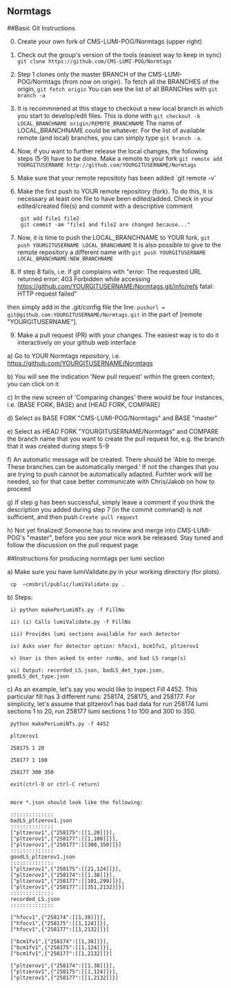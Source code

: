 ## Normtags

##Basic Git Instructions

0. Create your own fork of CMS-LUMI-POG/Normtags (upper right)  

1. Check out the group's version of the tools (easiest way to keep in sync)  
    `git clone https://github.com/CMS-LUMI-POG/Normtags`

2. Step 1 clones only the master BRANCH of the CMS-LUMI-POG/Normtags (from now on origin). To fetch all the BRANCHES of the origin, 
   `git fetch origin`
   You can see the list of all BRANCHes with
   `git branch -a`

3. It is recommnened at this stage to checkout a new local branch in which you start to develop/edit files. This is done with
   `git checkout -b LOCAL_BRANCHNAME origin/REMOTE_BRANCHNAME`
   The name of LOCAL_BRANCHNAME could be whatever. For the list of available remote (and local) branches, you can simply type `git branch -a`.

4. Now, if you want to further release the local changes, the following steps (5-9) have to be done. Make a remote to your fork 
   `git remote add YOURGITUSERNAME http://github.com/YOURGITUSERNAME/Normtags`

5. Make sure that your remote repositoty has been added
    `git remote -v'

6. Make the first push to YOUR remote repository (fork).  To do this, it is necessary at least one file to have been edited/added. Check in your edited/created file(s) and commit with a descriptive comment 
   ```
    git add file1 file2  
    git commit -am "file1 and file2 are changed because..." 
   ```	  
7. Now, it is time to push the LOCAL_BRANCHNAME to YOUR fork.
    `git push YOURGITUSERNAME LOCAL_BRANCHNAME`
    It is also possible to give to the remote repository a different name with
     `git push YOURGITUSERNAME LOCAL_BRANCHNAME:NEW_BRANCHNAME`
8. If step 8 fails, i.e. if git complains with 
  "error: The requested URL returned error: 403 Forbidden while accessing https://github.com/YOURGITUSERNAME/Normtags.git/info/refs
  fatal: HTTP request failed"

  then simply add in the .git/config file the line:
  ` pushurl = git@github.com:YOURGITUSERNAME/Normtags.git `
  in the part of [remote "YOURGITUSERNAME"].

9. Make a pull request (PR) with your changes. The easiest way is to do it interactively on your github web interface
  
  a) Go to YOUR Normtags repository, i.e. https://github.com/YOURGITUSERNAME/Normtags
  
  b) You will see the indication 'New pull request' within the green context; you can click on it
  
  c) In the new screen of 'Comparing changes' there would be four instances, i.e. (BASE FORK, BASE) and (HEAD FORK, COMPARE)
  
  d) Select as BASE FORK "CMS-LUMI-POG/Normtags" and BASE "master"
  
  e) Select as HEAD FORK "YOURGITUSERNAME/Normtags" and COMPARE the branch name that you want to create the pull request for, e.g. the branch that it was created during steps 5-9
  
  f) An automatic message will be created. There should be 'Able to merge. These branches can be automatically merged.' If not the changes that you are trying to push cannot be automatically adapted. Furhter work will be needed, so for that case better communicate with Chris/Jakob on how to proceed
  
  g) If step g has been successful, simply leave a comment if you think the description you added during step 7 (in the commit command) is not sufficient, and then push 
  `Create pull request`
  
  h) Not yet finalized! Someone has to review and merge into CMS-LUMI-POG's "master", before you see your nice work be released. Stay tuned and follow the discussion on the pull request page




##Instructions for producing normtags per lumi section

  a) Make sure you have lumiValidate.py in your working directory (for plots).
  
     cp  ~cmsbril/public/lumiValidate.py .

  b) Steps:
  
     i) python makePerLumiNTs.py -f FillNo
     
     ii) (i) Calls lumiValidate.py -f FillNo
     
     iii) Provides lumi sections available for each detector
     
     iv) Asks user for detector option: hfocv1, bcm1fv1, pltzerov1
     
     v) User is then asked to enter runNo, and bad LS range(s)
     
     vi) Output: recorded_LS.json, badLS_det_type.json, goodLS_det_type.json
     
  c) As an example, let's say you would like to inspect Fill 4452. This particular fill has 3 different runs: 258174, 258175, and 258177. For simplicity, let's assume that pltzerov1 has bad data for run 258174 lumi sections 1 to 20, run 258177 lumi sections 1 to 100 and 300 to 350.
  
     python makePerLumiNTs.py -f 4452
     
     pltzerov1
     
     258175 1 20
     
     258177 1 100
     
     258177 300 350
     
     exit(ctrl-D or ctrl-C return)
     

     more *.json should look like the following:
  
     ::::::::::::::
     badLS_pltzerov1.json
     ::::::::::::::
     ["pltzerov1",{"258175":[[1,20]]}],
     ["pltzerov1",{"258177":[[1,100]]}],
     ["pltzerov1",{"258177":[[300,350]]}]
     ::::::::::::::
     goodLS_pltzerov1.json
     ::::::::::::::
     ["pltzerov1",{"258175":[[21,124]]}],
     ["pltzerov1",{"258174":[[1,38]]}],
     ["pltzerov1",{"258177":[[101,299]]}],
     ["pltzerov1",{"258177":[[351,2132]]}]
     ::::::::::::::
     recorded_LS.json
     ::::::::::::::

     ["hfocv1",{"258174":[[1,38]]}],
     ["hfocv1",{"258175":[[1,124]]}],
     ["hfocv1",{"258177":[[1,2132]]}]

     ["bcm1fv1",{"258174":[[1,38]]}],
     ["bcm1fv1",{"258175":[[1,124]]}],
     ["bcm1fv1",{"258177":[[1,2132]]}]

     ["pltzerov1",{"258174":[[1,38]]}],
     ["pltzerov1",{"258175":[[1,124]]}],
     ["pltzerov1",{"258177":[[1,2132]]}]


